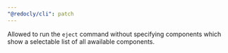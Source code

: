 ```yaml
---
"@redocly/cli": patch
---
```


Allowed to run the `eject` command without specifying components which show a selectable list of all awailable components.
